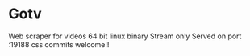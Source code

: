 # Gotv
Web scraper for videos
64 bit linux binary
Stream only
Served on port :19188
css commits welcome!! 
